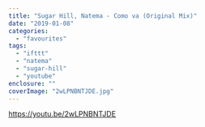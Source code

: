 ```yaml
---
title: "Sugar Hill, Natema - Como va (Original Mix)"
date: "2019-01-08"
categories: 
  - "favourites"
tags: 
  - "ifttt"
  - "natema"
  - "sugar-hill"
  - "youtube"
enclosure: ""
coverImage: "2wLPNBNTJDE.jpg"
---
```


https://youtu.be/2wLPNBNTJDE
